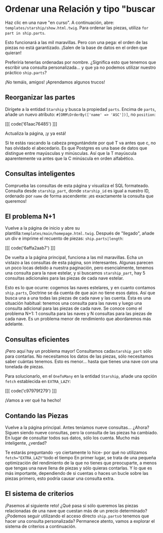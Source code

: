 # Ordenar una Relación y tipo "buscar

Haz clic en una nave "en curso". A continuación, abre: `templates/starship/show.html.twig`. Para ordenar las piezas, utiliza `for part in ship.parts`.

Esto funcionará a las mil maravillas. Pero con una pega: el orden de las piezas no está garantizado. ¡Salen de la base de datos en el orden que quieran!

Preferiría tenerlas ordenadas por nombre. ¿Significa esto que tenemos que escribir una consulta personalizada... y que ya no podemos utilizar nuestro práctico `ship.parts`?

¡No temáis, amigos! ¡Aprendamos algunos trucos!

## Reorganizar las partes

Dirígete a la entidad `Starship` y busca la propiedad `parts`. Encima de `parts`, añade un nuevo atributo: `#[ORM\OrderBy(['name' => 'ASC'])]`, no `position`:

[[[ code('61aac76485') ]]]

Actualiza la página, ¡y ya está!

Si te estás rascando la cabeza preguntándote por qué T va antes que c, no has olvidado el abecedario. Es que Postgres es una base de datos que distingue entre mayúsculas y minúsculas. Así que la T mayúscula aparentemente va antes que la C minúscula en orden alfabético.

## Consultas inteligentes

Comprueba las consultas de esta página y visualiza el SQL formateado. Consulta desde `starship_part`, donde `starship_id` es igual a nuestro ID, ordenado por `name` de forma ascendente: ¡es exactamente la consulta que queremos!

## El problema N+1

Vuelve a la página de inicio y abre su plantilla:`templates/main/homepage.html.twig`. Después de "llegado", añade un div e imprime el recuento de piezas: `ship.parts|length`:

[[[ code('6affa2aab7') ]]]

De vuelta a la página principal, funciona a las mil maravillas. Echa un vistazo a las consultas de esta página, son interesantes. Algunas parecen un poco locas debido a nuestra paginación, pero esencialmente, tenemos una consulta para la nave estelar, y si buscamos `starship_part`, hay 5 consultas adicionales para las piezas de cada nave estelar.

Esto es lo que ocurre: cogemos las naves estelares, y en cuanto contamos `ship.parts`, Doctrine se da cuenta de que aún no tiene esos datos. Así que busca una a una todas las piezas de cada nave y las cuenta. Ésta es una situación habitual: tenemos una consulta para las naves y luego una consulta adicional para las piezas de cada nave. Se conoce como el problema N+1: 1 consulta para las naves y N consultas para las piezas de cada nave. Es un problema menor de rendimiento que abordaremos más adelante.

## Consultas eficientes

¡Pero aquí hay un problema mayor! Consultamos cada`starship_part` sólo para contarlas. No necesitamos los datos de las piezas, sólo necesitamos saber cuántas tenemos. Esto es menor... hasta que tienes una nave con una tonelada de piezas. 

Para solucionarlo, en el `OneToMany` en la entidad `Starship`, añade una opción `fetch` establecida en `EXTRA_LAZY`:

[[[ code('c97979f279') ]]]

¡Vamos a ver qué ha hecho!

## Contando las Piezas

Vuelve a la página principal. Antes teníamos nueve consultas... ¿Ahora? Siguen siendo nueve consultas, pero la consulta de las piezas ha cambiado. En lugar de consultar todos sus datos, sólo los cuenta. Mucho más inteligente, ¿verdad?

Te estarás preguntando -yo ciertamente lo hice- por qué no utilizamos `fetch="EXTRA_LAZY"`todo el tiempo En primer lugar, se trata de una pequeña optimización del rendimiento de la que no tienes que preocuparte, a menos que tengas una nave llena de piezas y sólo quieras contarlas. Y lo que es más importante, dependiendo de si cuentas o haces un bucle sobre las piezas primero, esto podría causar una consulta extra.

## El sistema de criterios

¡Pasemos al siguiente reto! ¿Qué pasa si sólo queremos las piezas relacionadas de una nave que cuestan más de un precio determinado? ¿Podemos seguir utilizando el acceso directo `ship.parts`o tenemos que hacer una consulta personalizada? Permanece atento, vamos a explorar el sistema de criterios a continuación.
